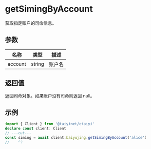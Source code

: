 # getSimingByAccount

获取指定账户的司命信息。

## 参数

| 名称 | 类型 | 描述 |
|------|------|------|
| account | string | 账户名 |

## 返回值

返回司命对象。如果账户没有司命则返回 null。

## 示例

```ts twoslash
import { Client } from '@taiyinet/ctaiyi'
declare const client: Client
// ---cut---
const siming = await client.baiyujing.getSimingByAccount('alice')
//    ^?
```
